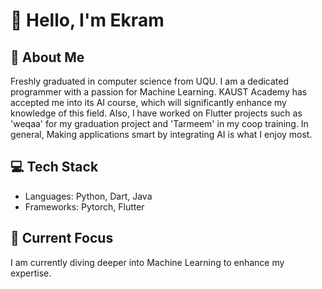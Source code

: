 
# 👋 Hello, I'm Ekram

## 🚀 About Me
Freshly graduated in computer science from UQU. I am a dedicated programmer with a passion for Machine Learning. KAUST Academy has accepted me into its AI course, which will significantly enhance my knowledge of this field. Also, I have worked on Flutter projects such as 'weqaa' for my graduation project and 'Tarmeem' in my coop training. In general, Making applications smart by integrating AI is what I enjoy most.

## 💻 Tech Stack
- Languages: Python, Dart, Java
- Frameworks: Pytorch, Flutter

## 🌱 Current Focus
I am currently diving deeper into Machine Learning to enhance my expertise. 


<!--
**Ekram-20/Ekram-20** is a ✨ _special_ ✨ repository because its `README.md` (this file) appears on your GitHub profile.

Here are some ideas to get you started:

- 🔭 I’m currently working on ...
- 🌱 I’m currently learning ...
- 👯 I’m looking to collaborate on ...
- 🤔 I’m looking for help with ...
- 💬 Ask me about ...
- 📫 How to reach me: ...
- 😄 Pronouns: ...
- ⚡ Fun fact: ...

## 🌐 Connect with Me
- [email](mailto:ekramferasj@gmail.com)
- [LinkedIn](https://www.linkedin.com/in/ekram-feras/)
- [Twitter](https://twitter.com/Ekram_j)

## 🔭 Current Learning


-->
